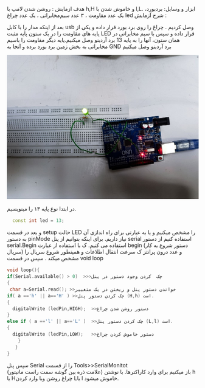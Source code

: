 هدف ازمایش :
 روشن شدن لامپ با h,H و خاموش شدن با l,L.
ابزار و وسایل: 
بردبورد، یک عدد مقاومت ، ۳ عدد سیم‌مخابراتی ، یک عدد چراغ led
 شرح آزمایش :
 
بعد از اینکه مدار را با کابل usb  وصل کردیم . 
  چراغ را روی برد بورد قرار داده و یکی از پایه های مقاومت را در یک ستون پایه مثبت
 LED قرار داده و سپس با سیم مخابراتی در همان ستون، آنها را به پایه 13 برد آردینو وصل میکنیم.پایه دیگر مقاومت را باسیم مخابراتی به بخش زمین برد بورد برده و آنجا به GND برد آردینو وصل میکنیم

![code](./photo_2024-10-13_11-43-12.jpg)

در ابتدا نوع پایه ۱۳ را مینویسیم.

```cpp
  const int led = 13;
```
و بعد در قسمت setup
حالت LED  را مشخص میکنیم و یا به عبارتی برای راه اندازی آن به دستور pinMode  نیاز داریم.
برای اینکه بتوانیم از پنل serial استفاده کنیم از دستور serial.Begin استفاده می کنیم.
ک با  استفاده از عبارت begin (دستور شروع به کار سریال) و عدد درون پرانتز ک سرعت انتقال اطلاعات و همینطور شروع سریال را مشخص میکند .
سپس در قسمت void loop

```cpp
void loop(){
if(Serial.available() > 0)  >>>چک  کردن وجود دستور در پنل 
{
 char a=Serial.read(); >>خواندن دستور پنل و ریختن در یک متغییر 
if( a =='h' || a=='H' )	>>چک کردن دستور پنل (H,h) است.
{
  digitalWrite (ledPin,HIGH);  >>دستور روشن شدن چراغ 
}
else if ( a =='l' || a=='L' )  >>چک کردن دستور پنل (L,l) است.
{
  digitalWrite (ledPin,LOW);   >>دستور خاموش کردن چراغ  
    }
   }
}
```
سپس پنل Serial  را از قسمت 
Tools>>SerialMonitot  
(علامت ذره بین گوشه سمت راست مانیتور)
باز میکنیم برای وارد کاراکترها.
با نوشتن  h یا Hچراغ روشن وبا وارد کردن Lیا l خاموش میشود.